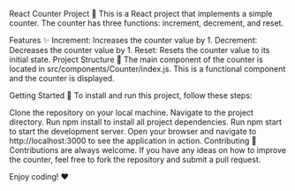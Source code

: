 React Counter Project :rocket:
This is a React project that implements a simple counter. The counter has three functions: increment, decrement, and reset.

Features :sparkles:
Increment: Increases the counter value by 1.
Decrement: Decreases the counter value by 1.
Reset: Resets the counter value to its initial state.
Project Structure :file_folder:
The main component of the counter is located in src/components/Counter/index.js. This is a functional component and the counter is displayed.

Getting Started :checkered_flag:
To install and run this project, follow these steps:

Clone the repository on your local machine.
Navigate to the project directory.
Run npm install to install all project dependencies.
Run npm start to start the development server.
Open your browser and navigate to http://localhost:3000 to see the application in action.
Contributing :handshake:
Contributions are always welcome. If you have any ideas on how to improve the counter, feel free to fork the repository and submit a pull request.

Enjoy coding! :heart:
